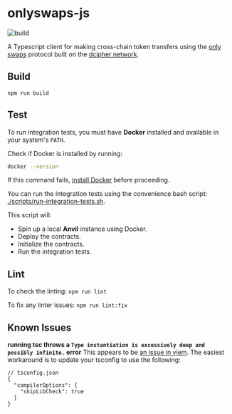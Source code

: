 # onlyswaps-js
![build](https://github.com/randa-mu/onlyswaps-js/actions/workflows/build.yml/badge.svg)

A Typescript client for making cross-chain token transfers using the [only swaps](https://onlyswaps.dcipher.network) protocol built on the [dcipher network](https://dcipher.network).

## Build
`npm run build`

## Test
To run integration tests, you must have **Docker** installed and available in your system's `PATH`.

Check if Docker is installed by running:

```bash
docker --version
```

If this command fails, [install Docker](https://docs.docker.com/get-started/get-docker/) before proceeding.

You can run the integration tests using the convenience bash script: [./scripts/run-integration-tests.sh](./scripts/run-integration-tests.sh).

This script will:

- Spin up a local **Anvil** instance using Docker.
- Deploy the contracts.
- Initialize the contracts.
- Run the integration tests.

## Lint
To check the linting: `npm run lint`

To fix any linter issues: `npm run lint:fix`

## Known Issues

**running tsc throws a `Type instantiation is excessively deep and possibly infinite.` error**
This appears to be [an issue in viem](https://github.com/wevm/viem/issues/3726).
The easiest workaround is to update your tsconfig to use the following:

```
// tsconfig.json
{
  "compilerOptions": {
    "skipLibCheck": true
  }
}
```
